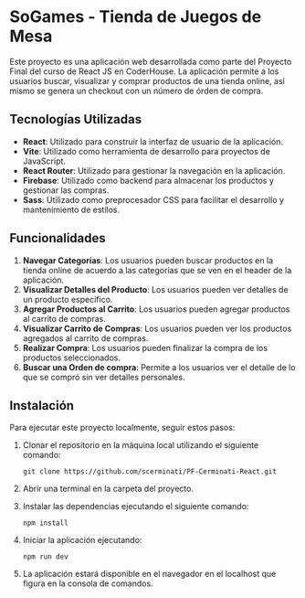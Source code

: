 # SoGames - Tienda de Juegos de Mesa

Este proyecto es una aplicación web desarrollada como parte del Proyecto Final del curso de React JS en CoderHouse. La aplicación permite a los usuarios buscar, visualizar y comprar productos de una tienda online, así mismo se genera un checkout con un número de órden de compra.

## Tecnologías Utilizadas

- **React**: Utilizado para construir la interfaz de usuario de la aplicación.
- **Vite**: Utilizado como herramienta de desarrollo para proyectos de JavaScript.
- **React Router**: Utilizado para gestionar la navegación en la aplicación.
- **Firebase**: Utilizado como backend para almacenar los productos y gestionar las compras.
- **Sass**: Utilizado como preprocesador CSS para facilitar el desarrollo y mantenimiento de estilos.

## Funcionalidades

1. **Navegar Categorías**: Los usuarios pueden buscar productos en la tienda online de acuerdo a las categorías que se ven en el header de la aplicación.
2. **Visualizar Detalles del Producto**: Los usuarios pueden ver detalles de un producto específico.
3. **Agregar Productos al Carrito**: Los usuarios pueden agregar productos al carrito de compras.
4. **Visualizar Carrito de Compras**: Los usuarios pueden ver los productos agregados al carrito de compras.
5. **Realizar Compra**: Los usuarios pueden finalizar la compra de los productos seleccionados.
6. **Buscar una Orden de compra**: Permite a los usuarios ver el detalle de lo que se compró sin ver detalles personales.

## Instalación

Para ejecutar este proyecto localmente, seguir estos pasos:

1. Clonar el repositorio en la máquina local utilizando el siguiente comando:

   ```
   git clone https://github.com/scerminati/PF-Cerminati-React.git
   ```

2. Abrir una terminal en la carpeta del proyecto.

3. Instalar las dependencias ejecutando el siguiente comando:

   ```
   npm install
   ```

4. Iniciar la aplicación ejecutando:

   ```
   npm run dev
   ```

5. La aplicación estará disponible en el navegador en el localhost que figura en la consola de comandos.
